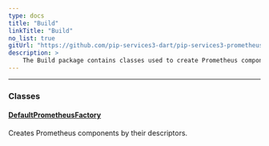 ```yaml
---
type: docs
title: "Build"
linkTitle: "Build"
no_list: true
gitUrl: "https://github.com/pip-services3-dart/pip-services3-prometheus-dart"
description: >
    The Build package contains classes used to create Prometheus components.
---
```

---
<div class="module-body"> 

### Classes

#### [DefaultPrometheusFactory](default_prometheus_factory)
Creates Prometheus components by their descriptors.


</div>


